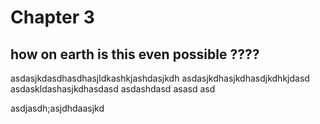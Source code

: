 
# Chapter 3

## how on earth is this even possible ????
asdasjkdasdhasdhasjldkashkjashdasjkdh
asdasjkdhasjkdhasdjkdhkjdasd
asdaskldashasjkdhasdasd
asdashdasd
asasd
asd

asdjasdh;asjdhdaasjkd